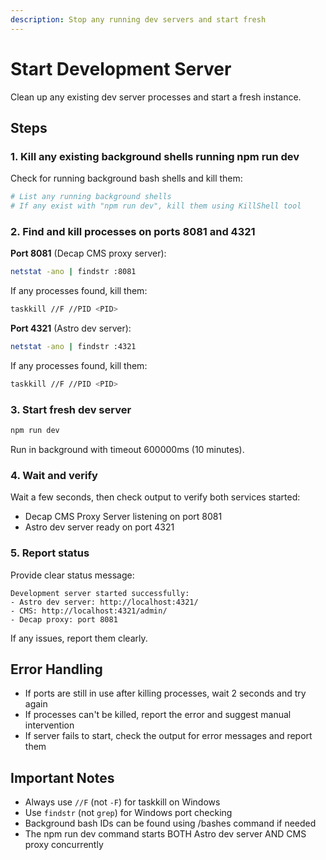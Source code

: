 ```yaml
---
description: Stop any running dev servers and start fresh
---
```


# Start Development Server

Clean up any existing dev server processes and start a fresh instance.

## Steps

### 1. Kill any existing background shells running npm run dev

Check for running background bash shells and kill them:

```bash
# List any running background shells
# If any exist with "npm run dev", kill them using KillShell tool
```

### 2. Find and kill processes on ports 8081 and 4321

**Port 8081** (Decap CMS proxy server):

```bash
netstat -ano | findstr :8081
```

If any processes found, kill them:

```bash
taskkill //F //PID <PID>
```

**Port 4321** (Astro dev server):

```bash
netstat -ano | findstr :4321
```

If any processes found, kill them:

```bash
taskkill //F //PID <PID>
```

### 3. Start fresh dev server

```bash
npm run dev
```

Run in background with timeout 600000ms (10 minutes).

### 4. Wait and verify

Wait a few seconds, then check output to verify both services started:

- Decap CMS Proxy Server listening on port 8081
- Astro dev server ready on port 4321

### 5. Report status

Provide clear status message:

```
Development server started successfully:
- Astro dev server: http://localhost:4321/
- CMS: http://localhost:4321/admin/
- Decap proxy: port 8081
```

If any issues, report them clearly.

## Error Handling

- If ports are still in use after killing processes, wait 2 seconds and try again
- If processes can't be killed, report the error and suggest manual intervention
- If server fails to start, check the output for error messages and report them

## Important Notes

- Always use `//F` (not `-F`) for taskkill on Windows
- Use `findstr` (not `grep`) for Windows port checking
- Background bash IDs can be found using /bashes command if needed
- The npm run dev command starts BOTH Astro dev server AND CMS proxy concurrently
